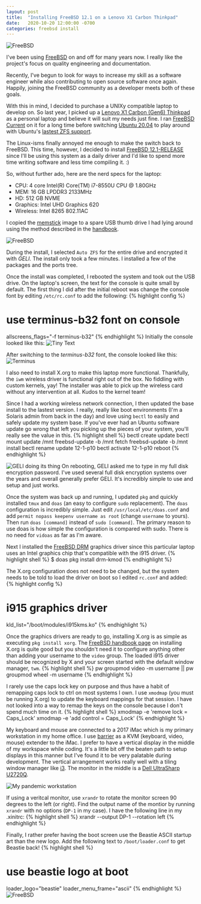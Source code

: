 ```yaml
---
layout: post
title:  "Installing FreeBSD 12.1 on a Lenovo X1 Carbon Thinkpad"
date:   2020-10-20 12:00:00 -0700
categories: freebsd install
---
```

![FreeBSD](/images/freebsd.png)

I've been using [FreeBSD](http://www.freebsd.org) on and off for many years now.  I really like the project's focus on quality engineering and documentation.

Recently, I've begun to look for ways to increase my skill as a software engineer while also contributing to open source software once again.  Happily, joining the FreeBSD community as a developer meets both of these goals.

With this in mind, I decided to purchase a UNIXy compatible laptop to develop on.  So last year, I picked up a [Lenovo X1 Carbon (Gen6) Thinkpad](https://www.lenovo.com/us/en/laptops/thinkpad/thinkpad-x1/ThinkPad-X1-Carbon-6th-Gen/p/22TP2TXX16G) as a personal laptop and believe it will suit my needs just fine.  I ran [FreeBSD Current](https://download.freebsd.org/ftp/snapshots/amd64/amd64/ISO-IMAGES/13.0/) on it for a long time before switching [Ubuntu 20.04](https://ubuntu.com/download/desktop) to play around with Ubuntu's [lastest ZFS support](https://arstechnica.com/information-technology/2020/05/ubuntu-20-04-welcome-to-the-future-linux-lts-disciples/).

The Linux-isms finally annoyed me enough to make the switch back to FreeBSD.  This time, however, I decided to install [FreeBSD 12.1-RELEASE](https://download.freebsd.org/ftp/releases/amd64/amd64/ISO-IMAGES/12.1/) since I'll be using this system as a daily driver and I'd like to spend more time writing software and less time compiling it.  :)

So, without further ado, here are the nerd specs for the laptop:
* CPU: 4 core Intel(R) Core(TM) i7-8550U CPU @ 1.80GHz
* MEM: 16 GB LPDDR3 2133MHz
* HD: 512 GB NVME
* Graphics: Intel UHD Graphics 620
* Wireless: Intel 8265 802.11AC 

I copied the [memstick](https://download.freebsd.org/ftp/releases/amd64/amd64/ISO-IMAGES/12.1/FreeBSD-12.1-RELEASE-amd64-memstick.img) image to a spare USB thumb drive I had lying around using the method described in the [handbook](https://www.freebsd.org/doc/handbook/bsdinstall-pre.html).

![FreeBSD](/images/freebsd_boot.png)

During the install, I selected `Auto ZFS` for the entire drive and encrypted it with *GELI*.  The install only took a few minutes.  I installed a few of the packages and the ports tree.

Once the install was completed, I rebooted the system and took out the USB drive.  On the laptop's screen, the text for the console is quite small by default.  The first thing I did after the initial reboot was change the console font by editing `/etc/rc.conf` to add the following:
{% highlight config %}
# use terminus-b32 font on console
allscreens_flags="-f terminus-b32"
{% endhighlight %}
Initially the console looked like this:
![Tiny Text](/images/small_text.png)

After switching to the *terminus-b32* font, the console looked like this:
![Terminus](/images/readable_text.png)

I also need to install X.org to make this laptop more functional.  Thankfully, the `iwm` wireless driver is functional right out of the box.  No fiddling with custom kernels, yay!  The installer was able to pick up the wireless card without any intervention at all.  Kudos to the kernel team!

Since I had a working wireless network connection, I then updated the base install to the lastest version.  I really, really like boot environments (I'm a Solaris admin from back in the day) and love using `bectl` to easily and safely update my system base.  If you've ever had an Ubuntu software update go wrong that left you picking up the pieces of your system, you'll really see the value in this.
{% highlight shell %}
bectl create update
bectl mount update /mnt
freebsd-update -b /mnt fetch
freebsd-update -b /mnt install
bectl rename update 12-1-p10
bectl activate 12-1-p10
reboot
{% endhighlight %}

![GELI doing its thing](/images/lenovo_geli.png)
On rebooting, GELI asked me to type in my full disk encryption password.  I've used several full disk encryption systems over the years and overall generally prefer GELI.  It's incredibly simple to use and setup and just works.

Once the system was back up and running, I updated `pkg` and quickly installed `tmux` and `doas` (an easy to configure `sudo` replacement).  The `doas` configuration is incredibly simple.  Just edit `/usr/local/etc/doas.conf` and add `permit nopass keepenv username as root` (change `username` to yours).  Then run `doas [command]` instead of `sudo [command]`.  The primary reason to use doas is how simple the configuration is compared with sudo.  There is no need for `vidoas` as far as I'm aware.

Next I installed the [FreeBSD DRM](https://wiki.freebsd.org/Graphics) graphics driver since this particular laptop uses an Intel graphics chip that's compatible with the i915 driver.
{% highlight shell %}
$ doas pkg install drm-kmod
{% endhighlight %}

The X.org configuration does not need to be changed, but the system needs to be told to load the driver on boot so I edited `rc.conf` and added:
{% highlight config %}
# i915 graphics driver
kld_list="/boot/modules/i915kms.ko"
{% endhighlight %}

Once the graphics drivers are ready to go, installing X.org is as simple as executing `pkg install xorg`.  The [FreeBSD handbook page](https://www.freebsd.org/doc/handbook/x-config.html)
 on installing X.org is quite good but you shouldn't need it to configure anything other than adding your username to the `video` group.  The loaded i915 driver should be recognized by X and your screen started with the default window manager, `twm`.
{% highlight shell %}
pw groupmod video -m username || pw groupmod wheel -m username
{% endhighlight %}

I rarely use the caps lock key on purpose and thus have a habit of remapping caps lock to ctrl on most systems I own.  I use `xmodmap` (you must be running X.org) to update the keyboard mappings for that session.  I have not looked into a way to remap the keys on the console because I don't spend much time on it.
{% highlight shell %}
xmodmap -e 'remove lock = Caps_Lock'
xmodmap -e 'add control = Caps_Lock'
{% endhighlight %}

My keyboard and mouse are connected to a 2017 iMac which is my primary workstation in my home office.  I use [barrier](https://github.com/debauchee/barrier) as a KVM (keyboard, video, mouse) extender to the iMac.  I prefer to have a vertical display in the middle of my workspace while coding.  It's a little bit off the beaten path to setup displays in this manner but I've found it to be very palatable during development.  The vertical arrangement works really well with a tiling window manager like [i3](https://i3wm.org/). The monitor in the middle is a [Dell UltraSharp U2720Q](https://www.dell.com/en-us/work/shop/ultrasharp-27-4k-usb-c-monitor-u2720q/apd/210-avjv/monitors-monitor-accessories).

![My pandemic workstation](/images/workstation.png)

If using a veritcal monitor, use `xrandr` to rotate the monitor screen 90 degrees to the left (or right).  Find the output name of the montior by running `xrandr` with no options (`DP-1` in my case).  I have the following line in my .xinitrc:
{% highlight shell %}
xrandr --output DP-1 --rotation left
{% endhighlight %}

Finally, I rather prefer having the boot screen use the Beastie ASCII startup art than the new logo.  Add the following text to `/boot/loader.conf` to get Beastie back!
{% highlight shell %}
# use beastie logo at boot
loader_logo="beastie"
loader_menu_frame="ascii"
{% endhighlight %}
![FreeBSD](/images/boot_devil.png)


